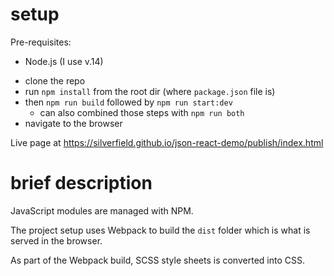 # setup

Pre-requisites:
- Node.js (I use v.14)

* clone the repo
* run `npm install` from the root dir (where `package.json` file is)
* then `npm run build` followed by `npm run start:dev`
  * can also combined those steps with `npm run both`
* navigate to the browser

Live page at https://silverfield.github.io/json-react-demo/publish/index.html

# brief description

JavaScript modules are managed with NPM. 

The project setup uses Webpack to build the `dist` folder which is what is served in the browser. 

As part of the Webpack build, SCSS style sheets is converted into CSS.
